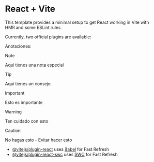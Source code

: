 # React + Vite

This template provides a minimal setup to get React working in Vite with HMR and some ESLint rules.

Currently, two official plugins are available:

Anotaciones:

> [!NOTE]
> Aqui tienes una nota especial

> [!TIP]
> Aqui tienes un consejo

> [!IMPORTANT]
> Esto es importante

> [!WARNING]
> Ten cuidado con esto

> [!CAUTION]
> No hagas esto - Evitar hacer esto


- [@vitejs/plugin-react](https://github.com/vitejs/vite-plugin-react/blob/main/packages/plugin-react/README.md) uses [Babel](https://babeljs.io/) for Fast Refresh
- [@vitejs/plugin-react-swc](https://github.com/vitejs/vite-plugin-react-swc) uses [SWC](https://swc.rs/) for Fast Refresh
